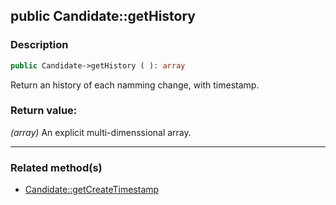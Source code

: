 ## public Candidate::getHistory

### Description    

```php
public Candidate->getHistory ( ): array
```

Return an history of each namming change, with timestamp.
    

### Return value:   

*(array)* An explicit multi-dimenssional array.


---------------------------------------

### Related method(s)      

* [Candidate::getCreateTimestamp](../Candidate%20Class/public%20Candidate--getCreateTimestamp.md)    
